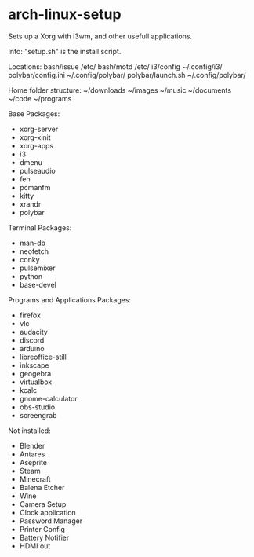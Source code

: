 # arch-linux-setup
Sets up a Xorg with i3wm, and other usefull applications.

Info:
"setup.sh" is the install script.

Locations:
bash/issue			/etc/
bash/motd			/etc/
i3/config			~/.config/i3/
polybar/config.ini	~/.config/polybar/
polybar/launch.sh	~/.config/polybar/

Home folder structure:
~/downloads
~/images
~/music
~/documents
~/code
~/programs

Base Packages:
* xorg-server
* xorg-xinit
* xorg-apps
* i3 
* dmenu 
* pulseaudio 
* feh 
* pcmanfm
* kitty 
* xrandr
* polybar

Terminal Packages:
* man-db
* neofetch
* conky
* pulsemixer
* python
* base-devel

Programs and Applications Packages:
* firefox 
* vlc
* audacity
* discord
* arduino
* libreoffice-still
* inkscape
* geogebra
* virtualbox
* kcalc 
* gnome-calculator
* obs-studio
* screengrab

Not installed:
* Blender
* Antares
* Aseprite
* Steam
* Minecraft
* Balena Etcher
* Wine
* Camera Setup
* Clock application
* Password Manager
* Printer Config
* Battery Notifier
* HDMI out
